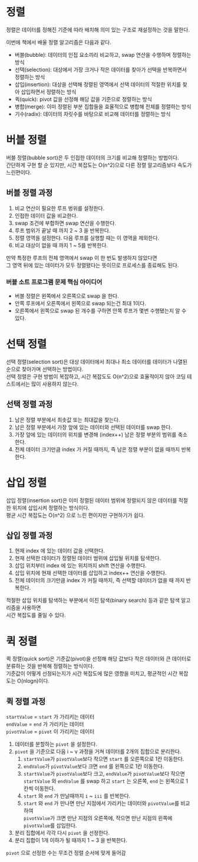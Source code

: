 정렬
===

정렬은 데이터를 정해진 기준에 따라 배치해 의미 있는 구조로 재설정하는 것을 말한다.

이번에 책에서 배울 정렬 알고리즘은 다음과 같다.

- 버블(bubble): 데이터의 인접 요소끼리 비교하고, swap 연산을 수행하며 정렬하는 방식
- 선택(selection): 대상에서 가장 크거나 작은 데이터를 찾아가 선택을 반복하면서 정렬하는 방식
- 삽입(insertion): 대상을 선택해 정렬된 영역에서 선택 데이터의 적절한 위치를 찾아 삽입하면서 정렬하는 방식
- 퀵(quick): pivot 값을 선정해 해당 값을 기준으로 정렬하는 방식
- 병합(merge): 이미 정렬된 부분 집합들을 효율적으로 병합해 전체를 정렬하는 방식
- 기수(radix): 데이터의 자릿수를 바탕으로 비교해 데이터를 정렬하는 방식

# 버블 정렬

버블 정렬(bubble sort)은 두 인접한 데이터의 크기를 비교해 정렬하는 방법이다.  
간단하게 구현 할 순 있지만, 시간 복잡도는 O(n^2)으로 다른 정렬 알고리즘보다 속도가 느린편이다.  

## 버블 정렬 과정

1. 비교 연산이 필요한 루프 벙위를 설정한다.
2. 인접한 데이터 값을 비교한다.
3. swap 조건에 부합하면 swap 연산을 수행한다.
4. 루프 범위가 끝날 때 까지 2 ~ 3 을 반복한다.
5. 정렬 영역을 설정한다. 다음 루프를 실행할 때는 이 영역을 제외한다.
6. 비교 대상이 없을 때 까지 1 ~ 5를 반복한다.

만약 특정한 루프의 전체 영역에서 swap 이 한 번도 발생하지 않았다면  
그 영역 뒤에 있는 데이터가 모두 정렬됐다는 뜻이므로 프로세스를 종료해도 된다.

### 버블 소트 프로그램 문제 핵심 아이디어

- 버블 정렬은 왼쪽에서 오른쪽으로 swap 을 한다.
- 안쪽 루프에서 오른쪽에서 왼쪽으로 swap 되는건 최대 1이다.
- 오른쪽에서 왼쪽으로 swap 된 개수를 구하면 안쪽 루프가 몇번 수행됐는지 알 수 있다.

# 선택 정렬

선택 정렬(selection sort)은 대상 데이터에서 최대나 최소 데이터를 데이터가 나열된 순으로 찾아가며 선택하는 방법이다.  
선택 정렬은 구현 방법이 복잡하고, 시간 복잡도도 O(n^2)으로 효율적이지 않아 코딩 테스트에서는 많이 사용하지 않는다.  

## 선택 정렬 과정

1. 남은 정렬 부분에서 최솟값 또는 최대값을 찾는다.
2. 남은 정렬 부분에서 가장 앞에 있는 데이터와 선택된 데이터를 swap 한다.
3. 가장 앞에 있는 데이터의 위치를 변경해 (index++) 남은 정렬 부분의 범위를 축소한다.
4. 전체 데이터 크기만큼 index 가 커질 때까지, 즉 남은 정렬 부분이 없을 때까지 반복한다.

# 삽입 정렬

삽입 정렬(insertion sort)은 이미 정렬된 데이터 범위에 정렬되지 않은 데이터를 적절한 위치에 삽입시켜 정렬하는 방식이다.  
평균 시간 복잡도는 O(n^2) 으로 느린 편이지만 구현하기가 쉽다.

## 삽입 정렬 과정

1. 현재 index 에 있는 데이터 값을 선택한다.
2. 현재 선택한 데이터가 정렬된 데이터 범위에 삽입될 위치를 탐색한다.
3. 삽입 위치부터 index 에 있는 위치까지 shift 연산을 수행한다.
4. 삽입 위치에 현재 선택한 데이터를 삽입하고 index++ 연산을 수행한다.
5. 전체 데이터의 크기만큼 index 가 커질 때까지, 즉 선택할 데이터가 없을 때 까지 반복한다.

적절한 삽입 위치를 탐색하는 부분에서 이진 탐색(binary search) 등과 같은 탐색 알고리즘을 사용하면  
시간 복잡도를 줄일 수 있다.

# 퀵 정렬

퀵 정렬(quick sort)은 기준값(pivot)을 선정해 해당 값보다 작은 데이터와 큰 데이터로 분류하는 것을 반복해 정렬하는 방식이다.  
기준값이 어떻게 선정되는지가 시간 복잡도에 많은 영향을 미치고, 평균적인 시간 복잡도는 O(nlogn)이다.

## 퀵 정렬 과정

`startValue` = `start` 가 가리키는 데이터  
`endValue` = `end` 가 가리키는 데이터  
`pivotValue` = `pivot` 이 가리키는 데이터  

1. 데이터를 분할하는 `pivot` 을 설정한다.
2. `pivot` 을 기준으로 다음 i ~ v 과정을 거쳐 데이터를 2개의 집합으로 분리한다.
   1. `startValue`가 `pivotValue`보다 작으면 `start` 를 오른쪽으로 1칸 이동한다.
   2. `endValue`가 `pivotValue`보다 크면 `end` 를 왼쪽으로 1칸 이동한다.
   3. `startValue`가 `pivotValue`보다 크고, `endValue`가 `pivotValue`보다 작으면  
      `startValue` 와 `endValue` 를 swap 하고 `start` 는 오른쪽, `end` 는 왼쪽으로 1칸씩 이동한다.
   4. `start` 와 `end` 가 만날때까지 `i` ~ `iii` 를 반복한다.
   5. `start` 와 `end` 가 만나면 만난 지점에서 가리키는 데이터와 `pivotValue`를 비교하여  
      `pivotValue`가 크면 만난 지점의 오른쪽에, 작으면 만난 지점의 왼쪽에 `pivotValue`를 삽입한다.
3. 분리 집합에서 각각 다시 `pivot` 을 선정한다.
4. 분리 집합이 1개 이하가 될 때까지 1 ~ 3 을 반복한다.

`pivot` 으로 선정한 수는 무조건 정렬 순서에 맞게 들어감